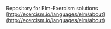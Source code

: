 Repository for Elm-Exercism solutions [http://exercism.io/languages/elm/about](http://exercism.io/languages/elm/about)
